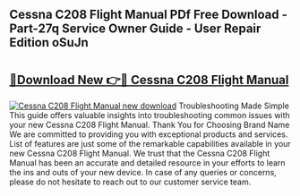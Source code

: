 ## Cessna C208 Flight Manual PDf Free Download - Part-27q Service Owner Guide - User Repair Edition oSuJn

# <h2><a href="http://bc64301.oget.top/?id=Cessna+C208+Flight+Manual">🔗Download New 👉🔴 Cessna C208 Flight Manual</a></h2>

[![Cessna C208 Flight Manual new download](https://i.imgur.com/5g1atiW.png)](http://bc64301.oget.top/?id=Cessna+C208+Flight+Manual)
Troubleshooting Made Simple This guide offers valuable insights into troubleshooting common issues with your new Cessna C208 Flight Manual. Thank You for Choosing Brand Name We are committed to providing you with exceptional products and services. List of features are just some of the remarkable capabilities available in your new Cessna C208 Flight Manual. We trust that the Cessna C208 Flight Manual has been an accurate and detailed resource in your efforts to learn the ins and outs of your new device. In case of any queries or concerns, please do not hesitate to reach out to our customer service team.
